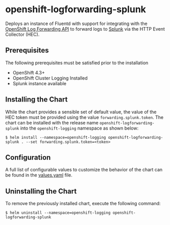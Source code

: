 openshift-logforwarding-splunk
===============================

Deploys an instance of Fluentd with support for integrating with the [OpenShift Log Forwarding API](https://docs.openshift.com/container-platform/4.4/logging/config/cluster-logging-external.html) to forward logs to [Splunk](https://www.splunk.com/) via the HTTP Event Collector (HEC).

## Prerequisites

The following prerequisites must be satisfied prior to the installation

* OpenShift 4.3+
* OpenShift Cluster Logging Installed
* Splunk instance available

## Installing the Chart

While the chart provides a sensible set of default value, the value of the HEC token must be provided using the value `forwarding.splunk.token`. The chart can be installed with the release name `openshift-logforwarding-splunk` into the `openshift-logging` namespace as shown below:

```
$ helm install --namespace=openshift-logging openshift-logforwarding-splunk . --set forwarding.splunk.token=<token>
```

## Configuration

A full list of configurable values to customize the behavior of the chart can be found in the [values.yaml](values.yaml) file.

## Uninstalling the Chart

To remove the previously installed chart, execute the following command:

```
$ helm uninstall --namespace=openshift-logging openshift-logforwarding-splunk
```
